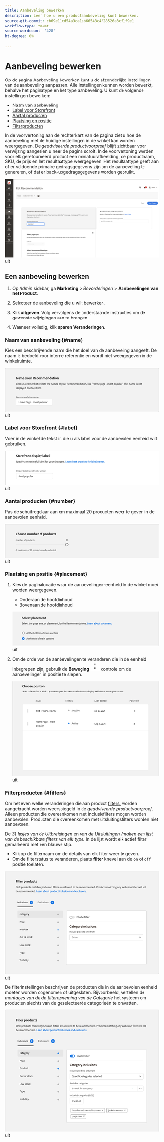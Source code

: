 ```yaml
---
title: Aanbeveling bewerken
description: Leer hoe u een productaanbeveling kunt bewerken.
source-git-commit: cb69e11cd54a3ca1ab66543c4f28526a3cf1f9e1
workflow-type: tm+mt
source-wordcount: '428'
ht-degree: 0%

---
```


# Aanbeveling bewerken

Op de pagina Aanbeveling bewerken kunt u de afzonderlijke instellingen van de aanbeveling aanpassen. Alle instellingen kunnen worden bewerkt, behalve het paginatype en het type aanbeveling. U kunt de volgende instellingen bewerken:

- [Naam van aanbeveling](#name)
- [Label voor Storefront](#label)
- [Aantal producten](#number)
- [Plaatsing en positie](#placement)
- [Filterproducten](#filters)

In de voorvertoning aan de rechterkant van de pagina ziet u hoe de aanbeveling met de huidige instellingen in de winkel kan worden weergegeven. De _geadviseerde productvoorproef_ blijft zichtbaar voor verwijzing aangezien u neer de pagina scrolt. In de voorvertoning worden voor elk geretourneerd product een miniatuurafbeelding, de productnaam, SKU, de prijs en het resultaattype weergegeven. Het resultaattype geeft aan of er voldoende primaire gedragsgegevens zijn om de aanbeveling te genereren, of dat er back-upgedragsgegevens worden gebruikt.

![&#x200B; geeft Aanbevelingen &#x200B;](assets/edit-recommendation.png) uit

## Een aanbeveling bewerken

1. Op _Admin_ sidebar, ga **Marketing** > _Bevorderingen_ > **Aanbevelingen van het Product**.

1. Selecteer de aanbeveling die u wilt bewerken.

1. Klik **uitgeven**. Volg vervolgens de onderstaande instructies om de gewenste wijzigingen aan te brengen.

1. Wanneer volledig, klik **sparen Veranderingen**.

### Naam van aanbeveling {#name}

Kies een beschrijvende naam die het doel van de aanbeveling aangeeft. De naam is bedoeld voor interne referentie en wordt niet weergegeven in de winkelruimte.

![&#x200B; geef naam &#x200B;](assets/edit-name.png) uit

### Label voor Storefront {#label}

Voer in de winkel de tekst in die u als label voor de aanbevolen eenheid wilt gebruiken.

![&#x200B; geef etiket &#x200B;](assets/edit-storefront-label.png) uit

### Aantal producten {#number}

Pas de schuifregelaar aan om maximaal 20 producten weer te geven in de aanbevolen eenheid.

![&#x200B; geef aantal producten &#x200B;](assets/edit-number-of-products.png) uit

### Plaatsing en positie {#placement}

1. Kies de paginalocatie waar de aanbevelingen-eenheid in de winkel moet worden weergegeven.

   - Onderaan de hoofdinhoud
   - Bovenaan de hoofdinhoud

   ![&#x200B; geef plaatsing &#x200B;](assets/edit-placement.png) uit

1. Om de orde van de aanbevelingen te veranderen die in de eenheid inbegrepen zijn, gebruik de **Beweging** ![&#x200B; de selecteur van de Beweging &#x200B;](assets/icon-move.png) controle om de aanbevelingen in positie te slepen.

   ![&#x200B; geeft positie &#x200B;](assets/edit-position.png) uit

### Filterproducten {#filters}

Om het even welke veranderingen die aan product [&#x200B; filters &#x200B;](filters.md) worden aangebracht worden weerspiegeld in de _geadviseerde productvoorproef_. Alleen producten die overeenkomen met inclusiefilters mogen worden aanbevolen. Producten die overeenkomen met uitsluitingsfilters worden niet aanbevolen.

De _3&rbrace; lusjes van de Uitbreidingen_ en _van de Uitsluitingen &lbrace;maken een lijst van de beschikbare filters van elk type._ In de lijst wordt elk actief filter gemarkeerd met een blauwe stip.

- Klik op de filternaam om de details van elk filter weer te geven.
- Om de filterstatus te veranderen, plaats **filter** knevel aan de `on` of `off` positie toelaten.

![&#x200B; geeft filters &#x200B;](assets/edit-filters.png) uit

De filterinstellingen beschrijven de producten die in de aanbevolen eenheid moeten worden opgenomen of uitgesloten. Bijvoorbeeld, vertellen de _montages van de de filteropneming van de Categorie_ het systeem om producten slechts van de geselecteerde categorieën te omvatten.

![&#x200B; geef categoriefilter &#x200B;](assets/edit-filter-category.png) uit
